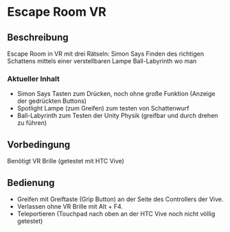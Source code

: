# Escape Room VR

## Beschreibung

Escape Room in VR mit drei Rätseln:
Simon Says
Finden des richtigen Schattens mittels einer verstellbaren Lampe
Ball-Labyrinth wo man 

### Aktueller Inhalt

- Simon Says Tasten zum Drücken, noch ohne große Funktion (Anzeige der gedrückten Buttons)
- Spotlight Lampe (zum Greifen) zum testen von Schattenwurf
- Ball-Labyrinth zum Testen der Unity Physik (greifbar und durch drehen zu führen)

## Vorbedingung

Benötigt VR Brille (getestet mit HTC Vive)

## Bedienung

- Greifen mit Greiftaste (Grip Button) an der Seite des Controllers der Vive.
- Verlassen ohne VR Brille mit Alt + F4.
- Teleportieren (Touchpad nach oben an der HTC Vive noch nicht völlig getestet) 